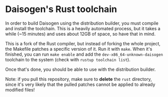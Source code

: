 # Daisogen's Rust toolchain
In order to build Daisogen using the distribution builder, you must compile and install the toolchain. This is a heavily automated process, but it takes a while (~15 minutes) and uses about 12GB of space, so have that in mind.

This is a fork of the Rust compiler, but instead of forking the whole project, the Makefile patches a specific version of it. Run it with `make`. When it's finished, you can run `make enable` and add the `dev-x86_64-unknown-daisogen` toolchain to the system (check with `rustup toolchain list`).

Once that's done, you should be able to use with the distribution builder.

Note: if you pull this repository, make sure to **delete** the `rust` directory, since it's very likely that the pulled patches cannot be applied to already modified files!
